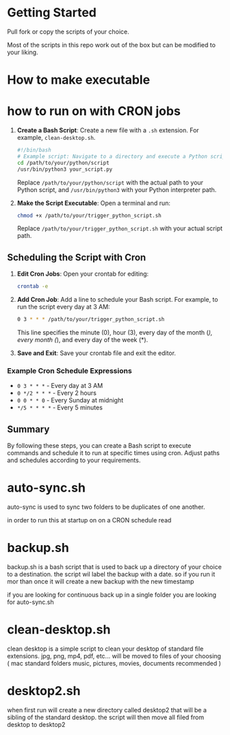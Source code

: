 # Getting Started

Pull fork or copy the scripts of your choice.

Most of the scripts in this repo work out of the box but can be modified to your liking.

# How to make executable

# how to run on with CRON jobs

1. **Create a Bash Script**: Create a new file with a `.sh` extension. For example, `clean-desktop.sh`.

   ```bash
   #!/bin/bash
   # Example script: Navigate to a directory and execute a Python script
   cd /path/to/your/python/script
   /usr/bin/python3 your_script.py
   ```

   Replace `/path/to/your/python/script` with the actual path to your Python script, and `/usr/bin/python3` with your Python interpreter path.

2. **Make the Script Executable**: Open a terminal and run:

   ```sh
   chmod +x /path/to/your/trigger_python_script.sh
   ```

   Replace `/path/to/your/trigger_python_script.sh` with your actual script path.

## Scheduling the Script with Cron

1. **Edit Cron Jobs**: Open your crontab for editing:

   ```sh
   crontab -e
   ```

2. **Add Cron Job**: Add a line to schedule your Bash script. For example, to run the script every day at 3 AM:

   ```sh
   0 3 * * * /path/to/your/trigger_python_script.sh
   ```

   This line specifies the minute (0), hour (3), every day of the month (_), every month (_), and every day of the week (\*).

3. **Save and Exit**: Save your crontab file and exit the editor.

### Example Cron Schedule Expressions

- `0 3 * * *` - Every day at 3 AM
- `0 */2 * * *` - Every 2 hours
- `0 0 * * 0` - Every Sunday at midnight
- `*/5 * * * *` - Every 5 minutes

## Summary

By following these steps, you can create a Bash script to execute commands and schedule it to run at specific times using cron. Adjust paths and schedules according to your requirements.

# auto-sync.sh

auto-sync is used to sync two folders to be duplicates of one another.

in order to run this at startup on on a CRON schedule read

# backup.sh

backup.sh is a bash script that is used to back up a directory of your choice to a destination. the script wil label the backup with a date. so if you run it mor than once it will create a new backup with the new timestamp

if you are looking for continuous back up in a single folder you are looking for auto-sync.sh

# clean-desktop.sh

clean desktop is a simple script to clean your desktop of standard file extensions. jpg, png, mp4, pdf, etc... will be moved to files of your choosing ( mac standard folders music, pictures, movies, documents recommended )

# desktop2.sh

when first run will create a new directory called desktop2 that will be a sibling of the standard desktop. the script will then move all filed from desktop to desktop2
